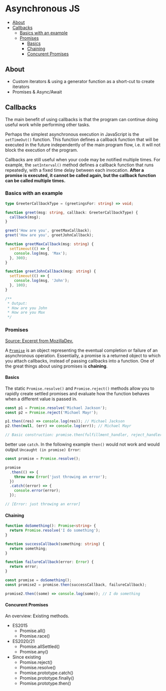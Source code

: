 # Asynchronous JS

<!-- @import "[TOC]" {cmd="toc" depthFrom=2 depthTo=6 orderedList=false} -->

<!-- code_chunk_output -->

- [About](#about)
- [Callbacks](#callbacks)
  - [Basics with an example](#basics-with-an-example)
  - [Promises](#promises)
    - [Basics](#basics)
    - [Chaining](#chaining)
    - [Concurent Promises](#concurent-promises)

<!-- /code_chunk_output -->

## About

- Custom iterators & using a generator function as a short-cut to create iterators
- Promises & Async/Await

## Callbacks

The main benefit of using callbacks is that the program can continue doing useful work while performing other tasks.

Perhaps the simplest asynchronous execution in JavaScript is the `setTimeOut()` function. This function defines a callback function that will be executed in the future independently of the main program flow, i.e. it will not block the execution of the program.

Callbacks are still useful when your code may be notified multiple times. For example, the `setInterval()` method defines a callback function that runs repeatedly, with a fixed time delay between each invocation. **After a promise is executed, it cannot be called again, but the callback function can be called multiple times.**

### Basics with an example

```ts
type GreeterCallbackType = (greetingsFor: string) => void;

function greet(msg: string, callback: GreeterCallbackType) {
  callback(msg);
}

greet('How are you', greetMaxCallback);
greet('How are you', greetJohnCallback);

function greetMaxCallback(msg: string) {
  setTimeout(() => {
    console.log(msg, 'Max');
  }, 300);
}

function greetJohnCallback(msg: string) {
  setTimeout(() => {
    console.log(msg, 'John');
  }, 100);
}

/**
 * Output:
 * How are you John
 * How are you Max
 */
```

### Promises

[Source: Excerpt from MozillaDev.](https://developer.mozilla.org/en-US/docs/Web/JavaScript/Guide/Using_promises)

A [`Promise`](/en-US/docs/Web/JavaScript/Reference/Global_Objects/Promise) is an object representing the eventual completion or failure of an asynchronous operation. Essentially, a promise is a returned object to which you attach callbacks, instead of passing callbacks into a function. One of the great things about using promises is **chaining**.

#### Basics

The static `Promise.resolve()` and `Promise.reject()` methods allow you to rapidly create settled promises and evaluate how the function behaves when a different value is passed in.

```ts
const p1 = Promise.resolve('Michael Jackson');
const p2 = Promise.reject('Michael Mayr');

p1.then((res) => console.log(res)); // Michael Jackson
p2.then(null, (err) => console.log(err)); // Michael Mayr

// Basic construction: promise.then(fulfillment_handler, reject_handler);
```

better use `catch`. In the following example `then()` would not work and would output `Uncaught (in promise) Error`:

```ts
const promise = Promise.resolve();

promise
  .then(() => {
    throw new Error('just throwing an error');
  })
  .catch((error) => {
    console.error(error);
  });

// [Error: just throwing an error]
```

#### Chaining

```ts
function doSomething(): Promise<string> {
  return Promise.resolve('I do something');
}

function successCallback(something: string) {
  return something;
}

function failureCallback(error: Error) {
  return error;
}

const promise = doSomething();
const promise2 = promise.then(successCallback, failureCallback);

promise2.then((some) => console.log(some)); // I do something
```

#### Concurent Promises

An overview: Existing methods.

- ES2015
  - Promise.all()
  - Promise.race()
- ES2020/21
  - Promise.allSettled()
  - Promise.any()
- Since existing
  - Promise.reject()
  - Promise.resolve()
  - Promise.prototype.catch()
  - Promise.prototype.finally()
  - Promise.prototype.then()
